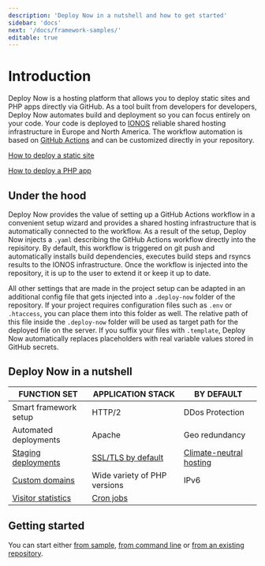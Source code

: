 ```yaml
---
description: 'Deploy Now in a nutshell and how to get started'
sidebar: 'docs'
next: '/docs/framework-samples/'
editable: true
---
```


# Introduction

Deploy Now is a hosting platform that allows you to deploy static sites and PHP apps directly via GitHub. As a tool built from developers for developers, Deploy Now automates build and deployment so you can focus entirely on your code. Your code is deployed to [IONOS](https://www.ionos.com/) reliable shared hosting infrastructure in Europe and North America. The workflow automation is based on [GitHub Actions](https://github.com/features/actions) and can be customized directly in your repository.

[How to deploy a static site](/docs/deploy-static-sites)

[How to deploy a PHP app](/docs/deploy-php-apps)

## Under the hood

Deploy Now provides the value of setting up a GitHub Actions workflow in a convenient setup wizard and provides a shared hosting infrastructure that is automatically connected to the workflow. As a result of the setup, Deploy Now injects a `.yaml` describing the GitHub Actions workflow directly into the repisitory. By default, this workflow is triggered on git push and automatically installs build dependencies, executes build steps and rsyncs results to the IONOS infrastructure. Once the workflow is injected into the repository, it is up to the user to extend it or keep it up to date. 

All other settings that are made in the project setup can be adapted in an additional config file that gets injected into a `.deploy-now` folder of the repository. If your project requires configuration files such as `.env` or `.htaccess`, you can place them into this folder as well. The relative path of this file inside the `.deploy-now` folder will be used as target path for the deployed file on the server. If you suffix your files with `.template`, Deploy Now automatically replaces placeholders with real variable values stored in GitHub secrets.

## Deploy Now in a nutshell

|FUNCTION SET|APPLICATION STACK|BY DEFAULT|
|-|-|-|
|Smart framework setup|HTTP/2|DDos Protection|
|Automated deployments|Apache|Geo redundancy|
|[Staging deployments](/docs/staging-deployments)|[SSL/TLS by default](/docs/domain-tls/#tlsssl)|[Climate-neutral hosting](https://www.ionos.com/environment)|
|[Custom domains](/docs/domain-tls)|Wide variety of PHP versions|IPv6|
|[Visitor statistics](/docs/visitor-statistics)|[Cron jobs](/docs/cron-jobs)||

## Getting started
You can start either [from sample](/docs/framework-samples), [from command line](/docs/from-cmd-line) or [from an existing repository](/docs/from-repo).
